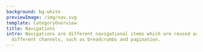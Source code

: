```yaml
---
background: bg-white
previewImage: /img/nav.svg
template: CategoryOverview
title: Navigations
intro: Navigations are different navigational items which are reused across our
  different channels, such as breadcrumbs and pagination.
---
```

